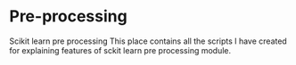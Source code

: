 # Pre-processing
Scikit learn pre processing
This place contains all the scripts I have created for explaining features of sckit learn pre processing module.

